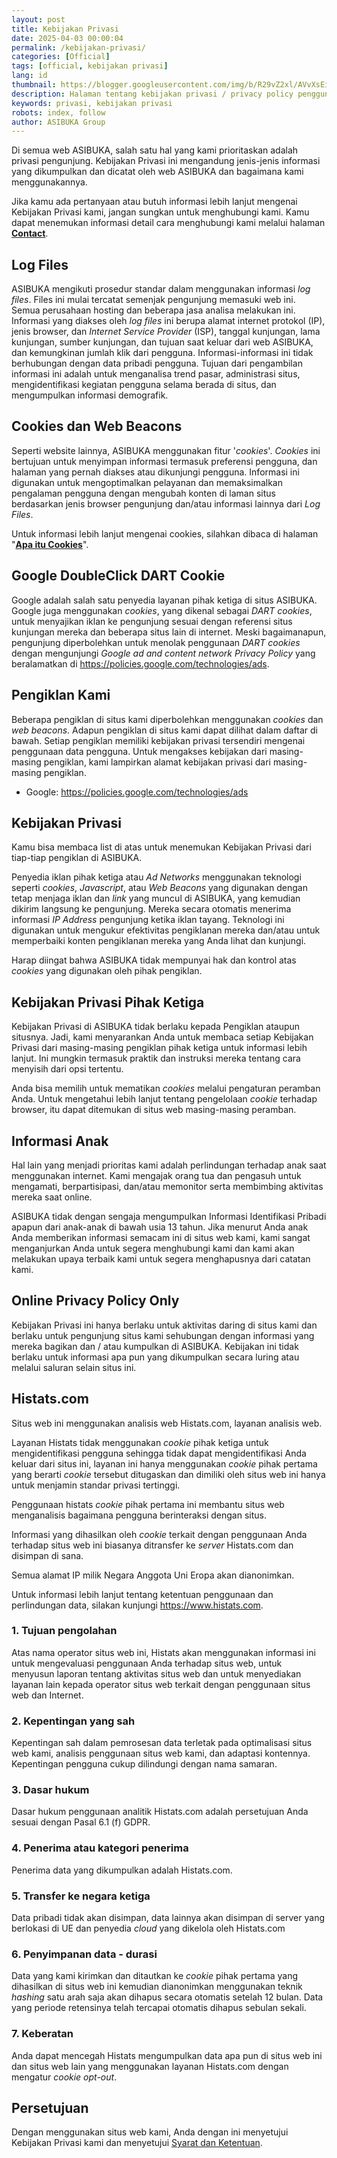 ```yaml
---
layout: post
title: Kebijakan Privasi
date: 2025-04-03 00:00:04
permalink: /kebijakan-privasi/
categories: [Official]
tags: [official, kebijakan privasi]
lang: id
thumbnail: https://blogger.googleusercontent.com/img/b/R29vZ2xl/AVvXsEiHyFdRh78rNr1M1aZ3E5XyzuvrN4Kc-TQvm9MOZ1tmtTIv1buOQ6oCW1NCx8nKadpuA-I4w51xZp2o6ySa5XBhyphenhyphenNpDfhUXFK4KHHMKwdiWgwC8PejoHJL9fyyJlt3GXD6TCIRzGlJfRp8J8kVz1SkExEPaPseB_lwcffUuow9ptm6JOY8UD2p9xwySXPo/s0-rw/kebijakan-privasi.png
description: Halaman tentang kebijakan privasi / privacy policy pengguna dan pengunjung selama berada di ASIBUKA Blog.
keywords: privasi, kebijakan privasi
robots: index, follow
author: ASIBUKA Group
---
```

Di semua web ASIBUKA, salah satu hal yang kami prioritaskan adalah privasi pengunjung. Kebijakan Privasi ini mengandung jenis-jenis informasi yang dikumpulkan dan dicatat oleh web ASIBUKA dan bagaimana kami menggunakannya.

Jika kamu ada pertanyaan atau butuh informasi lebih lanjut mengenai Kebijakan Privasi kami, jangan sungkan untuk menghubungi kami. Kamu dapat menemukan informasi detail cara menghubungi kami melalui halaman **[Contact](https://asibuka.com/hubungi-kami/)**.

## Log Files
ASIBUKA mengikuti prosedur standar dalam menggunakan informasi _log files_. Files ini mulai tercatat semenjak pengunjung memasuki web ini. Semua perusahaan hosting dan beberapa jasa analisa melakukan ini. Informasi yang diakses oleh _log files_ ini berupa alamat internet protokol (IP), jenis browser, dan _Internet Service Provider_ (ISP), tanggal kunjungan, lama kunjungan, sumber kunjungan, dan tujuan saat keluar dari web ASIBUKA, dan kemungkinan jumlah klik dari pengguna. Informasi-informasi ini tidak berhubungan dengan data pribadi pengguna. Tujuan dari pengambilan informasi ini adalah untuk menganalisa trend pasar, administrasi situs, mengidentifikasi kegiatan pengguna selama berada di situs, dan mengumpulkan informasi demografik.

## Cookies dan Web Beacons
Seperti website lainnya, ASIBUKA menggunakan fitur '_cookies_'. _Cookies_ ini bertujuan untuk menyimpan informasi termasuk preferensi pengguna, dan halaman yang pernah diakses atau dikunjungi pengguna. Informasi ini digunakan untuk mengoptimalkan pelayanan dan memaksimalkan pengalaman pengguna dengan mengubah konten di laman situs berdasarkan jenis browser pengunjung dan/atau informasi lainnya dari _Log Files_.

Untuk informasi lebih lanjut mengenai cookies, silahkan dibaca di halaman "**[Apa itu Cookies](https://www.cookieconsent.com/what-are-cookies/)**".

## Google DoubleClick DART Cookie
Google adalah salah satu penyedia layanan pihak ketiga di situs ASIBUKA. Google juga menggunakan _cookies_, yang dikenal sebagai _DART cookies_, untuk menyajikan iklan ke pengunjung sesuai dengan referensi situs kunjungan mereka dan beberapa situs lain di internet. Meski bagaimanapun, pengunjung diperbolehkan untuk menolak penggunaan _DART cookies_ dengan mengunjungi _Google ad and content network Privacy Policy_ yang beralamatkan di https://policies.google.com/technologies/ads.

## Pengiklan Kami
Beberapa pengiklan di situs kami diperbolehkan menggunakan _cookies_ dan _web beacons_. Adapun pengiklan di situs kami dapat dilihat dalam daftar di bawah. Setiap pengiklan memiliki kebijakan privasi tersendiri mengenai penggunaan data pengguna. Untuk mengakses kebijakan dari masing-masing pengiklan, kami lampirkan alamat kebijakan privasi dari masing-masing pengiklan.

* Google: https://policies.google.com/technologies/ads

## Kebijakan Privasi
Kamu bisa membaca list di atas untuk menemukan Kebijakan Privasi dari tiap-tiap pengiklan di ASIBUKA.

Penyedia iklan pihak ketiga atau _Ad Networks_ menggunakan teknologi seperti _cookies_, _Javascript_, atau _Web Beacons_ yang digunakan dengan tetap menjaga iklan dan _link_ yang muncul di ASIBUKA, yang kemudian dikirim langsung ke pengunjung. Mereka secara otomatis menerima informasi _IP Address_ pengunjung ketika iklan tayang. Teknologi ini digunakan untuk mengukur efektivitas pengiklanan mereka dan/atau untuk memperbaiki konten pengiklanan mereka yang Anda lihat dan kunjungi.

Harap diingat bahwa ASIBUKA tidak mempunyai hak dan kontrol atas _cookies_ yang digunakan oleh pihak pengiklan.

## Kebijakan Privasi Pihak Ketiga
Kebijakan Privasi di ASIBUKA tidak berlaku kepada Pengiklan ataupun situsnya. Jadi, kami menyarankan Anda untuk membaca setiap Kebijakan Privasi dari masing-masing pengiklan pihak ketiga untuk informasi lebih lanjut. Ini mungkin termasuk praktik dan instruksi mereka tentang cara menyisih dari opsi tertentu.

Anda bisa memilih untuk mematikan _cookies_ melalui pengaturan peramban Anda. Untuk mengetahui lebih lanjut tentang pengelolaan _cookie_ terhadap browser, itu dapat ditemukan di situs web masing-masing peramban.

## Informasi Anak
Hal lain yang menjadi prioritas kami adalah perlindungan terhadap anak saat menggunakan internet. Kami mengajak orang tua dan pengasuh untuk mengamati, berpartisipasi, dan/atau memonitor serta membimbing aktivitas mereka saat online.

ASIBUKA tidak dengan sengaja mengumpulkan Informasi Identifikasi Pribadi apapun dari anak-anak di bawah usia 13 tahun. Jika menurut Anda anak Anda memberikan informasi semacam ini di situs web kami, kami sangat menganjurkan Anda untuk segera menghubungi kami dan kami akan melakukan upaya terbaik kami untuk segera menghapusnya dari catatan kami.

## Online Privacy Policy Only
Kebijakan Privasi ini hanya berlaku untuk aktivitas daring di situs kami dan berlaku untuk pengunjung situs kami sehubungan dengan informasi yang mereka bagikan dan / atau kumpulkan di ASIBUKA. Kebijakan ini tidak berlaku untuk informasi apa pun yang dikumpulkan secara luring atau melalui saluran selain situs ini.

## Histats.com
Situs web ini menggunakan analisis web Histats.com, layanan analisis web.

Layanan Histats tidak menggunakan _cookie_ pihak ketiga untuk mengidentifikasi pengguna sehingga tidak dapat mengidentifikasi Anda keluar dari situs ini, layanan ini hanya menggunakan _cookie_ pihak pertama yang berarti _cookie_ tersebut ditugaskan dan dimiliki oleh situs web ini hanya untuk menjamin standar privasi tertinggi.

Penggunaan histats _cookie_ pihak pertama ini membantu situs web menganalisis bagaimana pengguna berinteraksi dengan situs.

Informasi yang dihasilkan oleh _cookie_ terkait dengan penggunaan Anda terhadap situs web ini biasanya ditransfer ke _server_ Histats.com dan disimpan di sana.

Semua alamat IP milik Negara Anggota Uni Eropa akan dianonimkan.

Untuk informasi lebih lanjut tentang ketentuan penggunaan dan perlindungan data, silakan kunjungi https://www.histats.com.

### 1. Tujuan pengolahan
Atas nama operator situs web ini, Histats akan menggunakan informasi ini untuk mengevaluasi penggunaan Anda terhadap situs web, untuk menyusun laporan tentang aktivitas situs web dan untuk menyediakan layanan lain kepada operator situs web terkait dengan penggunaan situs web dan Internet.

### 2. Kepentingan yang sah
Kepentingan sah dalam pemrosesan data terletak pada optimalisasi situs web kami, analisis penggunaan situs web kami, dan adaptasi kontennya. Kepentingan pengguna cukup dilindungi dengan nama samaran.

### 3. Dasar hukum
Dasar hukum penggunaan analitik Histats.com adalah persetujuan Anda sesuai dengan Pasal 6.1 (f) GDPR.

### 4. Penerima atau kategori penerima
Penerima data yang dikumpulkan adalah Histats.com.

### 5. Transfer ke negara ketiga
Data pribadi tidak akan disimpan, data lainnya akan disimpan di server yang berlokasi di UE dan penyedia _cloud_ yang dikelola oleh Histats.com

### 6. Penyimpanan data - durasi
Data yang kami kirimkan dan ditautkan ke _cookie_ pihak pertama yang dihasilkan di situs web ini kemudian dianonimkan menggunakan teknik _hashing_ satu arah saja akan dihapus secara otomatis setelah 12 bulan. Data yang periode retensinya telah tercapai otomatis dihapus sebulan sekali.

### 7. Keberatan
Anda dapat mencegah Histats mengumpulkan data apa pun di situs web ini dan situs web lain yang menggunakan layanan Histats.com dengan mengatur _cookie opt-out_.

## Persetujuan
Dengan menggunakan situs web kami, Anda dengan ini menyetujui Kebijakan Privasi kami dan menyetujui [Syarat dan Ketentuan](/syarat-ketentuan/).